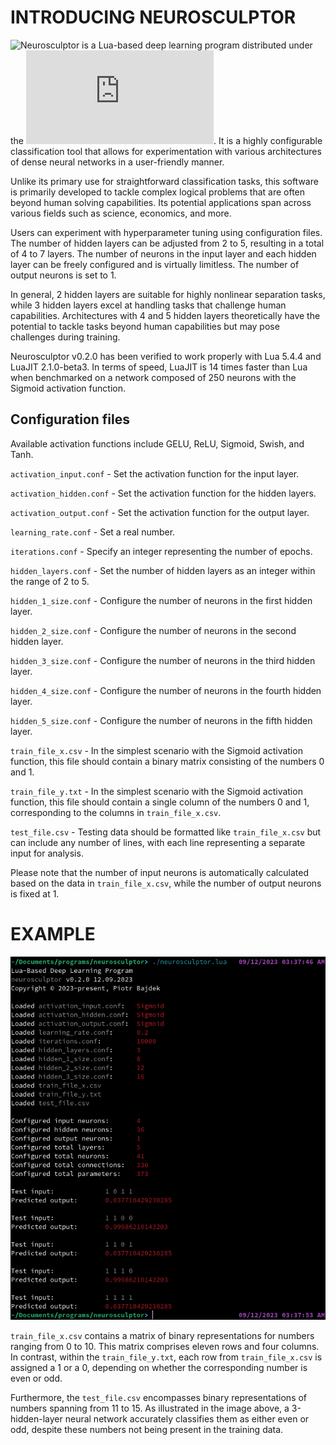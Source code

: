 # INTRODUCING NEUROSCULPTOR

![Neurosculptor](https://github.com/piotrbajdek/neurosculptor) is a Lua-based deep learning program distributed under the ![BSD 3-Clause License](https://github.com/piotrbajdek/neurosculptor/blob/main/LICENSE.md). It is a highly configurable classification tool that allows for experimentation with various architectures of dense neural networks in a user-friendly manner.

Unlike its primary use for straightforward classification tasks, this software is primarily developed to tackle complex logical problems that are often beyond human solving capabilities. Its potential applications span across various fields such as science, economics, and more.

Users can experiment with hyperparameter tuning using configuration files. The number of hidden layers can be adjusted from 2 to 5, resulting in a total of 4 to 7 layers. The number of neurons in the input layer and each hidden layer can be freely configured and is virtually limitless. The number of output neurons is set to 1.

In general, 2 hidden layers are suitable for highly nonlinear separation tasks, while 3 hidden layers excel at handling tasks that challenge human capabilities. Architectures with 4 and 5 hidden layers theoretically have the potential to tackle tasks beyond human capabilities but may pose challenges during training.

Neurosculptor v0.2.0 has been verified to work properly with Lua 5.4.4 and LuaJIT 2.1.0-beta3. In terms of speed, LuaJIT is 14 times faster than Lua when benchmarked on a network composed of 250 neurons with the Sigmoid activation function.

## Configuration files

Available activation functions include GELU, ReLU, Sigmoid, Swish, and Tanh.

`activation_input.conf` - Set the activation function for the input layer.

`activation_hidden.conf` - Set the activation function for the hidden layers.

`activation_output.conf` - Set the activation function for the output layer.

`learning_rate.conf` - Set a real number.

`iterations.conf` - Specify an integer representing the number of epochs.

`hidden_layers.conf` - Set the number of hidden layers as an integer within the range of 2 to 5.

`hidden_1_size.conf` - Configure the number of neurons in the first hidden layer.

`hidden_2_size.conf` - Configure the number of neurons in the second hidden layer.

`hidden_3_size.conf` - Configure the number of neurons in the third hidden layer.

`hidden_4_size.conf` - Configure the number of neurons in the fourth hidden layer.

`hidden_5_size.conf` - Configure the number of neurons in the fifth hidden layer.

`train_file_x.csv` - In the simplest scenario with the Sigmoid activation function, this file should contain a binary matrix consisting of the numbers 0 and 1.

`train_file_y.txt` - In the simplest scenario with the Sigmoid activation function, this file should contain a single column of the numbers 0 and 1, corresponding to the columns in `train_file_x.csv`.

`test_file.csv` - Testing data should be formatted like `train_file_x.csv` but can include any number of lines, with each line representing a separate input for analysis.

Please note that the number of input neurons is automatically calculated based on the data in `train_file_x.csv`, while the number of output neurons is fixed at 1.

# EXAMPLE

![example-1](https://github.com/piotrbajdek/neurosculptor/blob/main/docs/images/example-1.png?raw=true)

`train_file_x.csv` contains a matrix of binary representations for numbers ranging from 0 to 10. This matrix comprises eleven rows and four columns. In contrast, within the `train_file_y.txt`, each row from `train_file_x.csv` is assigned a 1 or a 0, depending on whether the corresponding number is even or odd.

Furthermore, the `test_file.csv` encompasses binary representations of numbers spanning from 11 to 15. As illustrated in the image above, a 3-hidden-layer neural network accurately classifies them as either even or odd, despite these numbers not being present in the training data.
